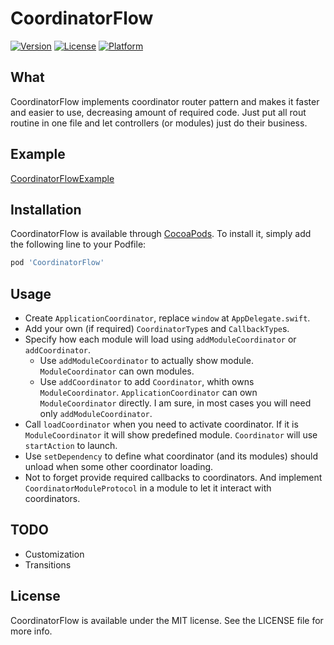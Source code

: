 # CoordinatorFlow

[![Version](https://img.shields.io/cocoapods/v/CoordinatorFlow.svg?style=flat)](http://cocoapods.org/pods/CoordinatorFlow)
[![License](https://img.shields.io/cocoapods/l/CoordinatorFlow.svg?style=flat)](http://cocoapods.org/pods/CoordinatorFlow)
[![Platform](https://img.shields.io/cocoapods/p/CoordinatorFlow.svg?style=flat)](http://cocoapods.org/pods/CoordinatorFlow)

## What
CoordinatorFlow implements coordinator router pattern and makes it faster and easier to use, decreasing amount of required code. Just put all rout routine in one file and let controllers (or modules) just do their business.

## Example
[CoordinatorFlowExample](https://github.com/negovrodion/CoordinatorFlowExample)

## Installation

CoordinatorFlow is available through [CocoaPods](http://cocoapods.org). To install
it, simply add the following line to your Podfile:

```ruby
pod 'CoordinatorFlow'
```

## Usage
* Create `ApplicationCoordinator`, replace `window` at `AppDelegate.swift`.
* Add your own (if required) `CoordinatorType`s and `CallbackType`s.
* Specify how each module will load using `addModuleCoordinator` or `addCoordinator`.
  * Use `addModuleCoordinator` to actually show module. `ModuleCoordinator` can own modules.
  * Use `addCoordinator` to add `Coordinator`, whith owns `ModuleCoordinator`. `ApplicationCoordinator` can own `ModuleCoordinator` directly. I am sure, in most cases you will need only `addModuleCoordinator`.
* Call `loadCoordinator` when you need to activate coordinator. If it is `ModuleCoordinator` it will show predefined module. `Coordinator` will use `startAction` to launch.
* Use `setDependency` to define what coordinator (and its modules) should unload when some other coordinator loading.
* Not to forget provide required callbacks to coordinators. And implement `CoordinatorModuleProtocol` in a module to let it interact with coordinators.

## TODO
* Customization
* Transitions

## License

CoordinatorFlow is available under the MIT license. See the LICENSE file for more info.
